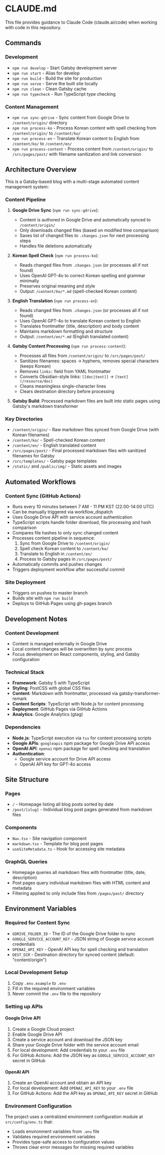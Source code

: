 # CLAUDE.md

This file provides guidance to Claude Code (claude.ai/code) when working with code in this repository.

## Commands

### Development
- `npm run develop` - Start Gatsby development server
- `npm run start` - Alias for develop
- `npm run build` - Build the site for production
- `npm run serve` - Serve the built site locally
- `npm run clean` - Clean Gatsby cache
- `npm run typecheck` - Run TypeScript type checking

### Content Management
- `npm run sync-gdrive` - Sync content from Google Drive to `/content/origin/` directory
- `npm run process-ko` - Process Korean content with spell checking from `/content/origin/` to `/content/ko/`
- `npm run process-en` - Translate Korean content to English from `/content/ko/` to `/content/en/`
- `npm run process-content` - Process content from `/content/origin/` to `/src/pages/post/` with filename sanitization and link conversion

## Architecture Overview

This is a Gatsby-based blog with a multi-stage automated content management system:

### Content Pipeline
1. **Google Drive Sync** (`npm run sync-gdrive`):
   - Content is authored in Google Drive and automatically synced to `/content/origin/`
   - Only downloads changed files (based on modified time comparison)
   - Saves list of changed files to `.changes.json` for next processing steps
   - Handles file deletions automatically

2. **Korean Spell Check** (`npm run process-ko`):
   - Reads changed files from `.changes.json` (or processes all if not found)
   - Uses OpenAI GPT-4o to correct Korean spelling and grammar minimally
   - Preserves original meaning and style
   - Output: `/content/ko/*.md` (spell-checked Korean content)

3. **English Translation** (`npm run process-en`):
   - Reads changed files from `.changes.json` (or processes all if not found)
   - Uses OpenAI GPT-4o to translate Korean content to English
   - Translates frontmatter (title, description) and body content
   - Maintains markdown formatting and structure
   - Output: `/content/en/*.md` (English translated content)

4. **Gatsby Content Processing** (`npm run process-content`):
   - Processes all files from `/content/origin/` to `/src/pages/post/`
   - Sanitizes filenames: spaces → hyphens, removes special characters (keeps Korean)
   - Removes `links:` field from YAML frontmatter
   - Converts Obsidian-style links: `[[doc|text]]` → `[text](/resource/doc)`
   - Cleans meaningless single-character lines
   - Clears destination directory before processing

5. **Gatsby Build**: Processed markdown files are built into static pages using Gatsby's markdown transformer

### Key Directories
- `/content/origin/` - Raw markdown files synced from Google Drive (with Korean filenames)
- `/content/ko/` - Spell-checked Korean content
- `/content/en/` - English translated content
- `/src/pages/post/` - Final processed markdown files with sanitized filenames for Gatsby
- `/src/templates/` - Gatsby page templates
- `/static/` and `/public/img/` - Static assets and images

## Automated Workflows

### Content Sync (GitHub Actions)
- Runs every 10 minutes between 7 AM - 11 PM KST (22:00-14:00 UTC)
- Can be manually triggered via workflow_dispatch
- Uses Google Drive API with service account authentication
- TypeScript scripts handle folder download, file processing and hash comparison
- Compares file hashes to only sync changed content
- Processes content pipeline in sequence:
  1. Sync from Google Drive to `/content/origin/`
  2. Spell check Korean content to `/content/ko/`
  3. Translate to English in `/content/en/`
  4. Process to Gatsby pages in `/src/pages/post/`
- Automatically commits and pushes changes
- Triggers deployment workflow after successful commit

### Site Deployment
- Triggers on pushes to master branch
- Builds site with `npm run build`
- Deploys to GitHub Pages using gh-pages branch

## Development Notes

### Content Development
- Content is managed externally in Google Drive
- Local content changes will be overwritten by sync process
- Focus development on React components, styling, and Gatsby configuration

### Technical Stack
- **Framework**: Gatsby 5 with TypeScript
- **Styling**: PostCSS with global CSS files
- **Content**: Markdown with frontmatter, processed via gatsby-transformer-remark
- **Content Scripts**: TypeScript with Node.js for content processing
- **Deployment**: GitHub Pages via GitHub Actions
- **Analytics**: Google Analytics (gtag)

### Dependencies
- **Node.js**: TypeScript execution via `tsx` for content processing scripts
- **Google APIs**: `googleapis` npm package for Google Drive API access
- **OpenAI API**: `openai` npm package for spell checking and translation
- **Authentication**:
  - Google service account for Drive API access
  - OpenAI API key for GPT-4o access

## Site Structure

### Pages
- `/` - Homepage listing all blog posts sorted by date
- `/post/[slug]` - Individual blog post pages generated from markdown files

### Components
- `Nav.tsx` - Site navigation component
- `markdown.tsx` - Template for blog post pages
- `useSiteMetadata.ts` - Hook for accessing site metadata

### GraphQL Queries
- Homepage queries all markdown files with frontmatter (title, date, description)
- Post pages query individual markdown files with HTML content and metadata
- Filtering applied to only include files from `/pages/post/` directory

## Environment Variables

### Required for Content Sync
- `GDRIVE_FOLDER_ID` - The ID of the Google Drive folder to sync
- `GOOGLE_SERVICE_ACCOUNT_KEY` - JSON string of Google service account credentials
- `OPENAI_API_KEY` - OpenAI API key for spell checking and translation
- `DEST_DIR` - Destination directory for synced content (default: "content/origin")

### Local Development Setup
1. Copy `.env.example` to `.env`
2. Fill in the required environment variables
3. Never commit the `.env` file to the repository

### Setting up APIs

#### Google Drive API
1. Create a Google Cloud project
2. Enable Google Drive API
3. Create a service account and download the JSON key
4. Share your Google Drive folder with the service account email
5. For local development: Add credentials to your `.env` file
6. For GitHub Actions: Add the JSON key as `GOOGLE_SERVICE_ACCOUNT_KEY` secret in GitHub

#### OpenAI API
1. Create an OpenAI account and obtain an API key
2. For local development: Add `OPENAI_API_KEY` to your `.env` file
3. For GitHub Actions: Add the API key as `OPENAI_API_KEY` secret in GitHub

### Environment Configuration
The project uses a centralized environment configuration module at `src/config/env.ts` that:
- Loads environment variables from `.env` file
- Validates required environment variables
- Provides type-safe access to configuration values
- Throws clear error messages for missing required variables